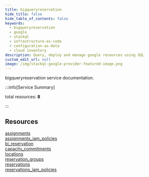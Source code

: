```yaml
---
title: bigqueryreservation
hide_title: false
hide_table_of_contents: false
keywords:
  - bigqueryreservation
  - google
  - stackql
  - infrastructure-as-code
  - configuration-as-data
  - cloud inventory
description: Query, deploy and manage google resources using SQL
custom_edit_url: null
image: /img/stackql-google-provider-featured-image.png
---
```


bigqueryreservation service documentation.

:::info[Service Summary]

total resources: __8__  

:::

## Resources
<div class="row">
<div class="providerDocColumn">
<a href="/services/bigqueryreservation/assignments/">assignments</a><br />
<a href="/services/bigqueryreservation/assignments_iam_policies/">assignments_iam_policies</a><br />
<a href="/services/bigqueryreservation/bi_reservation/">bi_reservation</a><br />
<a href="/services/bigqueryreservation/capacity_commitments/">capacity_commitments</a>
</div>
<div class="providerDocColumn">
<a href="/services/bigqueryreservation/locations/">locations</a><br />
<a href="/services/bigqueryreservation/reservation_groups/">reservation_groups</a><br />
<a href="/services/bigqueryreservation/reservations/">reservations</a><br />
<a href="/services/bigqueryreservation/reservations_iam_policies/">reservations_iam_policies</a>
</div>
</div>